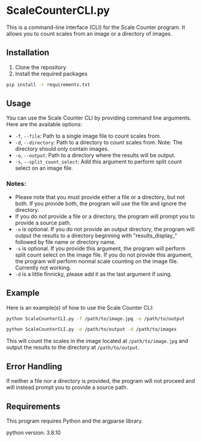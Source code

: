 

# ScaleCounterCLI.py

This is a command-line interface (CLI) for the Scale Counter program. It allows you to count scales from an image or a directory of images.

## Installation
1. Clone the repository
2. Install the required packages
```bash
pip install -r requirements.txt
```

## Usage

You can use the Scale Counter CLI by providing command line arguments. Here are the available options:

- `-f`, `--file`: Path to a single image file to count scales from.
- `-d`, `--directory`: Path to a directory to count scales from. Note: The directory should only contain images.
- `-o`, `--output`: Path to a directory where the results will be output.
- `-s`, `--split_count_select`: Add this argument to perform split count select on an image file.

### Notes:
* Please note that you must provide either a file or a directory, but not both. If you provide both, the program will use the file and ignore the directory. 
* If you do not provide a file or a directory, the program will prompt you to provide a source path.
* `-o` is optional. If you do not provide an output directory, the program will output the results to a directory beginning with "results_display_" followed by file name or directory name.
* `-s` is optional. If you provide this argument, the program will perform split count select on the image file. If you do not provide this argument, the program will perform normal scale counting on the image file. Currently not working.
* `-d` is a little finnicky, please add it as the last argument if using.
## Example


Here is an example(s) of how to use the Scale Counter CLI:

```bash
python ScaleCounterCLI.py -f /path/to/image.jpg -o /path/to/output
```
```bash
python ScaleCounterCLI.py -o /path/to/output -d /path/to/images 
```



This will count the scales in the image located at `/path/to/image.jpg` and output the results to the directory at `/path/to/output`.

## Error Handling
If neither a file nor a directory is provided, the program will not proceed and will instead prompt you to provide a source path.

## Requirements
This program requires Python and the argparse library.


python version: 3.8.10

